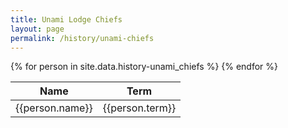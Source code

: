 ```yaml
---
title: Unami Lodge Chiefs
layout: page
permalink: /history/unami-chiefs
---
```

<table class="table table-striped my-3">
  <thead>
    <tr>
      <th scope="col">Name</th>
      <th scope="col">Term</th>
    </tr>
  </thead>
  <tbody>
    {% for person in site.data.history-unami_chiefs %}
      <tr>
        <td>{{person.name}}</td>
        <td>{{person.term}}</td>
      </tr>
    {% endfor %}
  </tbody>
</table>

